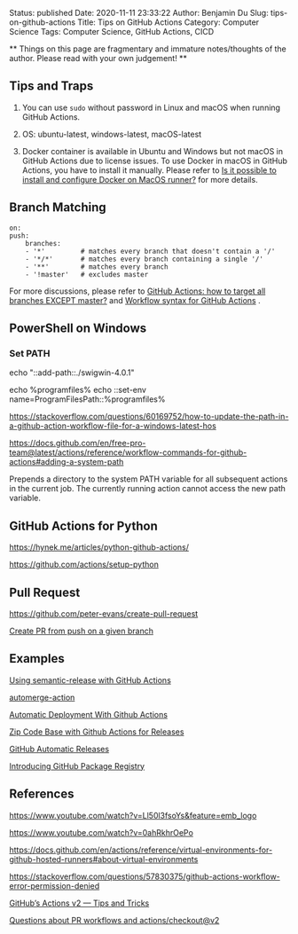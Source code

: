 Status: published
Date: 2020-11-11 23:33:22
Author: Benjamin Du
Slug: tips-on-github-actions
Title: Tips on GitHub Actions
Category: Computer Science
Tags: Computer Science, GitHub Actions, CICD

**
Things on this page are fragmentary and immature notes/thoughts of the author.
Please read with your own judgement!
**

## Tips and Traps

1. You can use `sudo` without password in Linux and macOS when running GitHub Actions.

2. OS: ubuntu-latest, windows-latest, macOS-latest

3. Docker container is available in Ubuntu and Windows but not macOS in GitHub Actions due to license issues.
    To use Docker in macOS in GitHub Actions,
    you have to install it manually.
    Please refer to 
    [Is it possible to install and configure Docker on MacOS runner?](https://github.community/t/is-it-possible-to-install-and-configure-docker-on-macos-runner/16981)
    for more details.

## Branch Matching

    on:
    push:
        branches:    
        - '*'         # matches every branch that doesn't contain a '/'
        - '*/*'       # matches every branch containing a single '/'
        - '**'        # matches every branch
        - '!master'   # excludes master

For more discussions,
please refer to
[GitHub Actions: how to target all branches EXCEPT master?](https://stackoverflow.com/questions/57699839/github-actions-how-to-target-all-branches-except-master)
and
[Workflow syntax for GitHub Actions](https://docs.github.com/en/free-pro-team@latest/actions/reference/workflow-syntax-for-github-actions)
.


## PowerShell on Windows

### Set PATH 

echo "::add-path::./swigwin-4.0.1"

echo %programfiles%
echo ::set-env name=ProgramFilesPath::%programfiles%

https://stackoverflow.com/questions/60169752/how-to-update-the-path-in-a-github-action-workflow-file-for-a-windows-latest-hos

https://docs.github.com/en/free-pro-team@latest/actions/reference/workflow-commands-for-github-actions#adding-a-system-path

Prepends a directory to the system PATH variable for all subsequent actions in the current job. The currently running action cannot access the new path variable.


## GitHub Actions for Python

https://hynek.me/articles/python-github-actions/

https://github.com/actions/setup-python

## Pull Request 

https://github.com/peter-evans/create-pull-request

[Create PR from push on a given branch](https://github.com/peter-evans/create-pull-request/issues/544)

## Examples

[Using semantic-release with GitHub Actions](https://www.youtube.com/watch?v=rCXq86FOlzQ)

[automerge-action](https://github.com/pascalgn/automerge-action)

[Automatic Deployment With Github Actions](https://www.youtube.com/watch?v=X3F3El_yvFg)

[Zip Code Base with Github Actions for Releases](https://www.youtube.com/watch?v=yAkMgcfdok0)

[GitHub Automatic Releases](https://github.com/marketplace/actions/automatic-releases)

[Introducing GitHub Package Registry](https://www.youtube.com/watch?v=N_-Cu9_2YAA)

## References

https://www.youtube.com/watch?v=Ll50l3fsoYs&feature=emb_logo

https://www.youtube.com/watch?v=0ahRkhrOePo

https://docs.github.com/en/actions/reference/virtual-environments-for-github-hosted-runners#about-virtual-environments

https://stackoverflow.com/questions/57830375/github-actions-workflow-error-permission-denied

[GitHub’s Actions v2 — Tips and Tricks](https://medium.com/inexdigital-fr/githubs-actions-v2-tips-and-tricks-c083ec6cfae0)

[Questions about PR workflows and actions/checkout@v2](https://github.community/t/questions-about-pr-workflows-and-actions-checkout-v2/122347)